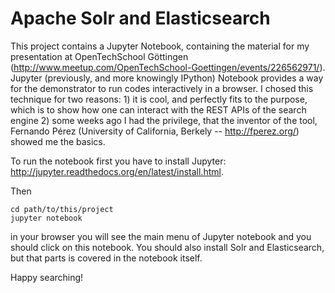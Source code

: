 # Apache Solr and Elasticsearch

This project contains a Jupyter Notebook, containing the material for my presentation at OpenTechSchool Göttingen (http://www.meetup.com/OpenTechSchool-Goettingen/events/226562971/). Jupyter (previously, and more knowingly IPython) Notebook provides a way for the demonstrator to run codes interactively in a browser. I chosed this technique for two reasons: 1) it is cool, and perfectly fits to the purpose, which is to show how one can interact with the REST APIs of the search engine 2) some weeks ago I had the privilege, that the inventor of the tool, Fernando Pérez (University of California, Berkely -- http://fperez.org/) showed me the basics.

To run the notebook first you have to install Jupyter: http://jupyter.readthedocs.org/en/latest/install.html.

Then

```
cd path/to/this/project
jupyter notebook
```

in your browser you will see the main menu of Jupyter notebook and you should click on this notebook. You should also install Solr and Elasticsearch, but that parts is covered in the notebook itself.

Happy searching!
